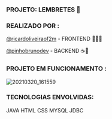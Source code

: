 ###                                                    PROJETO:  LEMBRETES  📕


### REALIZADO POR :

<a target="_blank" href="https://github.com/ricardoliveiraof2m" >@ricardoliveiraof2m</a> - FRONTEND  🎨:man_artist:

<a target="_blank" href="https://github.com/pinhobrunodev" target =_blank >@pinhobrunodev</a> - BACKEND ☕️🧱


### PROJETO EM FUNCIONAMENTO :


![20210320_161559](https://user-images.githubusercontent.com/60756219/111883410-de72d000-8999-11eb-88be-34a9e5df8451.gif)





### TECNOLOGIAS ENVOLVIDAS:

JAVA
HTML
CSS
MYSQL
JDBC
  
